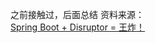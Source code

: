 之前接触过，后面总结
资料来源：<br/>
[Spring Boot + Disruptor = 王炸！](https://mp.weixin.qq.com/s/0iG5brK3bYF0BgSjX4jRiA)